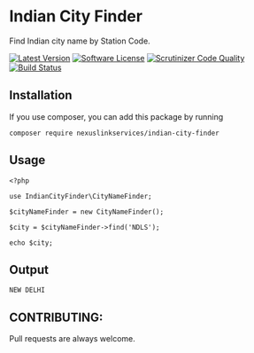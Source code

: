 # Indian City Finder
Find Indian city name by Station Code.

[![Latest Version](https://img.shields.io/packagist/v/nexuslinkservices/indian-city-finder.svg?style=flat-square)](https://packagist.org/packages/nexuslinkservices/indian-city-finder)
[![Software License](http://img.shields.io/badge/license-MIT-brightgreen.svg?style=flat-square)](LICENSE)
[![Scrutinizer Code Quality](https://scrutinizer-ci.com/g/nexuslinkservices/indian-city-finder/badges/quality-score.png?b=master)](https://scrutinizer-ci.com/g/nexuslinkservices/indian-city-finder/?branch=master)
[![Build Status](https://scrutinizer-ci.com/g/nexuslinkservices/indian-city-finder/badges/build.png?b=master)](https://scrutinizer-ci.com/g/nexuslinkservices/indian-city-finder/build-status/master)

## Installation

If you use composer, you can add this package by running 

````
composer require nexuslinkservices/indian-city-finder
````

## Usage

```
<?php

use IndianCityFinder\CityNameFinder;

$cityNameFinder = new CityNameFinder();
        
$city = $cityNameFinder->find('NDLS');

echo $city;
```

## Output

```
NEW DELHI
```

## CONTRIBUTING:

Pull requests are always welcome.

